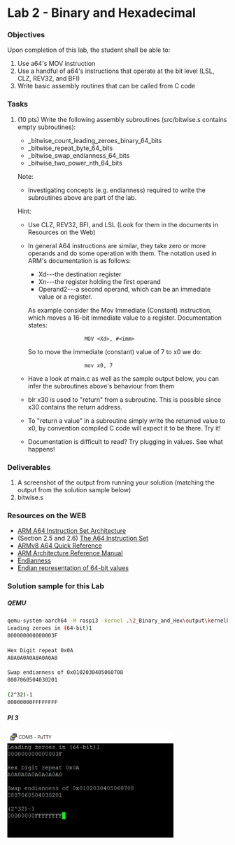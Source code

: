 # Lab 2 - Binary and Hexadecimal

### Objectives
Upon completion of this lab, the student shall be able to:

1. Use a64's MOV instruction
2. Use a handful of a64's instructions that operate at the bit level (LSL, CLZ, REV32, and BFI)
3. Write basic assembly routines that can be called from C code

### Tasks
1. (10 pts) Write the following assembly subroutines (src/bitwise.s contains empty subroutines):
   - \_bitwise_count_leading_zeroes_binary_64_bits
   - \_bitwise_repeat_byte_64_bits
   - \_bitwise_swap_endianness_64_bits
   - \_bitwise_two_power_nth_64_bits


   Note:
    - Investigating concepts (e.g. endianness) required to write the subroutines above are part of the lab.

    Hint:
    - Use CLZ, REV32, BFI, and LSL (Look for them in the documents in Resources on the Web)
    - In general A64 instructions are similar, they take zero or more operands and do some operation with them. The notation used in ARM's documentation is as follows:

        - Xd---the destination register
        - Xn---the register holding the first operand
        - Operand2---a second operand, which can be an immediate value or a register.

        As example consider the Mov Immediate (Constant) instruction, which moves a 16-bit immediate value to a register. Documentation states:

                            MOV <Xd>, #<imm>
        So to move the immediate (constant) value of 7 to x0 we do:

                            mov x0, 7

     - Have a look at main.c as well as the sample output below, you can infer the subroutines above's behaviour from them
     - blr x30 is used to "return" from a subroutine. This is possible since x30 contains
     the return address.
     - To "return a value" in a subroutine simply write the returned value to x0, by convention compiled C code will expect it to be there. Try it!
     - Documentation is difficult to read? Try plugging in values. See what happens!



### Deliverables
1. A screenshot of the output from running your solution (matching the output from the solution sample below)
2. bitwise.s


### Resources on the WEB
- [ARM A64 Instruction Set Architecture](https://static.docs.arm.com/ddi0596/a/DDI_0596_ARM_a64_instruction_set_architecture.pdf)
- (Section 2.5 and 2.6) [The A64 Instruction Set](https://static.docs.arm.com/100898/0100/the_a64_Instruction_set_100898_0100.pdf)
- [ARMv8 A64 Quick Reference](https://courses.cs.washington.edu/courses/cse469/18wi/Materials/arm64.pdf)
- [ARM Architecture Reference Manual](https://static.docs.arm.com/ddi0487/ea/DDI0487E_a_armv8_arm.pdf?_ga=2.204759571.2043138464.1566012116-96909423.1563002005)
- [Endianness](https://en.wikipedia.org/wiki/Endianness)
- [Endian representation of 64-bit values](https://stackoverflow.com/questions/21478765/endian-representation-of-64-bit-values)


### Solution sample for this Lab
##### QEMU
```bash
qemu-system-aarch64 -M raspi3 -kernel .\2_Binary_and_Hex\output\kernel8.img -serial null -serial stdio
Leading zeroes in (64-bit)1
000000000000003F

Hex Digit repeat 0x0A
A0A0A0A0A0A0A0A0

Swap endianness of 0x0102030405060708
0807060504030201

(2^32)-1
00000000FFFFFFFF
```
##### PI 3
  <img src="https://github.com/rromanotero/computer_architecture_labs/blob/master/2_Binary_and_Hex/images/lab2_solution.png" width="380"/>
